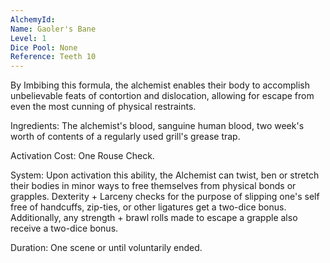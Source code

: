 ```yaml
---
AlchemyId: 
Name: Gaoler's Bane
Level: 1
Dice Pool: None
Reference: Teeth 10
---
```

By Imbibing this formula, the alchemist enables their body to accomplish unbelievable feats of contortion and dislocation, allowing for escape from even the most cunning of physical restraints.

Ingredients: The alchemist's blood, sanguine human blood, two week's worth of contents of a regularly used grill's grease trap.    

Activation Cost: One Rouse Check.    

System: Upon activation this ability, the Alchemist can twist, ben or stretch their bodies in minor ways to free themselves from physical bonds or grapples. Dexterity + Larceny checks for the purpose of slipping one's self free of handcuffs, zip-ties, or other ligatures get a two-dice bonus. Additionally, any strength + brawl rolls made to escape a grapple also receive a two-dice bonus.    

Duration: One scene or until voluntarily ended.